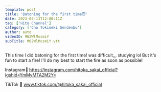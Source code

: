 ```yaml
---
template: post
title: 'Batoning for the first time😇'
date: 2023-05-11T12:00:11Z
tag: ['Hito Channel']
category: ['Cho Tokimeki Sendenbu']
author: auto 
videoID: M62WlMosmiY
subTitle: M62WlMosmiY.vtt
---
```

This time I did batoning for the first time!
was difficult,,,
studying lol
But it's fun to start a fire!
I'll do my best to start the fire as soon as possible!

Instagram💐 https://instagram.com/hitoka_sakai_official?igshid=YmMyMTA2M2Y=

TikTok 🐶 www.tiktok.com/@hitoka_sakai_official
